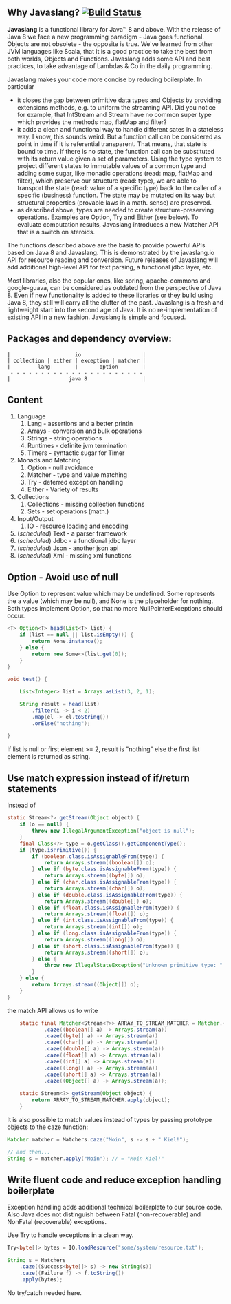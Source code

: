 ## Why Javaslang? [![Build Status](https://travis-ci.org/rocketscience-projects/javaslang.png)](https://travis-ci.org/rocketscience-projects/javaslang)

**Javaslang** is a functional library for Java&trade; 8 and above. With the release of Java 8 we face a new programming paradigm - Java goes functional. Objects are not obsolete - the opposite is true. We've learned from other JVM languages like Scala, that it is a good practice to take the best from both worlds, Objects and Functions. Javaslang adds some API and best practices, to take advantage of Lambdas & Co in the daily programming.

Javaslang makes your code more concise by reducing boilerplate. In particular

* it closes the gap between primitive data types and Objects by providing extensions methods, e.g. to uniform the streaming API. Did you notice for example, that IntStream and Stream have no common super type which provides the methods map, flatMap and filter?
* it adds a clean and functional way to handle different sates in a stateless way. I know, this sounds weird. But a function call can be considered as point in time if it is referential transparent. That means, that state is bound to time. If there is no state, the function call can be substituted with its return value given a set of parameters. Using the type system to project different states to immutable values of a common type and adding some sugar, like monadic operations (read: map, flatMap and filter), which preserve our structure (read: type), we are able to transport the state (read: value of a specific type) back to the caller of a specific (business) function. The state may be mutated on its way but structural properties (provable laws in a math. sense) are preserved.
* as described above, types are needed to create structure-preserving operations. Examples are Option, Try and Either (see below). To evaluate computation results, Javaslang introduces a new Matcher API that is a switch on steroids.

The functions described above are the basis to provide powerful APIs based on Java 8 and Javaslang. This is demonstrated by the javaslang.io API for resource reading and conversion. Future releases of Javaslang will add additional high-level API for text parsing, a functional jdbc layer, etc.

Most libraries, also the popular ones, like spring, apache-commons and google-guava, can be considered as outdated from the perspective of Java 8. Even if new functionality is added to these libraries or they build using Java 8, they still will carry all the clutter of the past. Javaslang is a fresh and lightweight start into the second age of Java. It is no re-implementation of existing API in a new fashion. Javaslang is simple and focused.

## Packages and dependency overview:

```
|                     io                    |
| collection | either | exception | matcher |
|         lang        |       option        |
 - - - - - - - - - - - - - - - - - - - - - - 
|                   java 8                  |
```

## Content

1. Language
    1. Lang - assertions and a better println
    2. Arrays - conversion and bulk operations
    3. Strings - string operations
    4. Runtimes - definite jvm termination
    5. Timers - syntactic sugar for Timer
2. Monads and Matching
    1. Option - null avoidance
    2. Matcher - type and value matching
    3. Try - deferred exception handling
    4. Either - Variety of results
3. Collections
    1. Collections - missing collection functions
    2. Sets - set operations (math.)
4. Input/Output
    1. IO - resource loading and encoding
5. (_scheduled_) Text - a parser framework
6. (_scheduled_) Jdbc - a functional jdbc layer
7. (_scheduled_) Json - another json api
8. (_scheduled_) Xml - missing xml functions

## Option - Avoid use of null

Use Option to represent value which may be undefined. Some represents the a value (which may be null), and None is the placeholder for nothing. Both types implement Option, so that no more NullPointerExceptions should occur.

```java
<T> Option<T> head(List<T> list) {
    if (list == null || list.isEmpty()) {
        return None.instance();
    } else {
        return new Some<>(list.get(0));
    }
}

void test() {

    List<Integer> list = Arrays.asList(3, 2, 1);

    String result = head(list)
        .filter(i -> i < 2)
        .map(el -> el.toString())
        .orElse("nothing");    

}
```

If list is null or first element >= 2, result is "nothing" else the first list element is returned as string.

## Use match expression instead of if/return statements 

Instead of

```java
static Stream<?> getStream(Object object) {
    if (o == null) {
        throw new IllegalArgumentException("object is null");
    }
    final Class<?> type = o.getClass().getComponentType();
    if (type.isPrimitive()) {
        if (boolean.class.isAssignableFrom(type)) {
            return Arrays.stream((boolean[]) o);
        } else if (byte.class.isAssignableFrom(type)) {
            return Arrays.stream((byte[]) o);
        } else if (char.class.isAssignableFrom(type)) {
            return Arrays.stream((char[]) o);
        } else if (double.class.isAssignableFrom(type)) {
            return Arrays.stream((double[]) o);
        } else if (float.class.isAssignableFrom(type)) {
            return Arrays.stream((float[]) o);
        } else if (int.class.isAssignableFrom(type)) {
            return Arrays.stream((int[]) o);
        } else if (long.class.isAssignableFrom(type)) {
            return Arrays.stream((long[]) o);
        } else if (short.class.isAssignableFrom(type)) {
            return Arrays.stream((short[]) o);
        } else {
            throw new IllegalStateException("Unknown primitive type: " + o.getClass());
        }
    } else {
        return Arrays.stream((Object[]) o);
    }
}
```

the match API allows us to write

```java
    static final Matcher<Stream<?>> ARRAY_TO_STREAM_MATCHER = Matcher.<Stream<?>>create()
            .caze((boolean[] a) -> Arrays.stream(a))
            .caze((byte[] a) -> Arrays.stream(a))
            .caze((char[] a) -> Arrays.stream(a))
            .caze((double[] a) -> Arrays.stream(a))
            .caze((float[] a) -> Arrays.stream(a))
            .caze((int[] a) -> Arrays.stream(a))
            .caze((long[] a) -> Arrays.stream(a))
            .caze((short[] a) -> Arrays.stream(a))
            .caze((Object[] a) -> Arrays.stream(a));
    
    static Stream<?> getStream(Object object) {
        return ARRAY_TO_STREAM_MATCHER.apply(object);
    }
```

It is also possible to match values instead of types by passing prototype objects to the caze function:

```java
Matcher matcher = Matchers.caze("Moin", s -> s + " Kiel!");

// and then...
String s = matcher.apply("Moin"); // = "Moin Kiel!"
```

## Write fluent code and reduce exception handling boilerplate

Exception handling adds additional technical boilerplate to our source code. Also Java does not distinguish between Fatal (non-recoverable) and NonFatal (recoverable) exceptions.

Use Try to handle exceptions in a clean way.

```java
Try<byte[]> bytes = IO.loadResource("some/system/resource.txt");

String s = Matchers
    .caze((Success<byte[]> s) -> new String(s))
    .caze((Failure f) -> f.toString())
    .apply(bytes);
```

No try/catch needed here.
